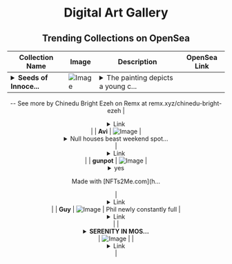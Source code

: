 <div align="center">

# Digital Art Gallery

## Trending Collections on OpenSea

| Collection Name                       | Image                                                                                     | Description                       | OpenSea Link                                                                                          |
|---------------------------------------|-------------------------------------------------------------------------------------------|-----------------------------------|--------------------------------------------------------------------------------------------------------|
| **<details><summary>Seeds of Innoce...</summary>Seeds of Innocence. Wip</details>** | ![Image](https://i.seadn.io/s/raw/files/a801f30edc545056b2f1d7632c15c639.jpg?w=500&auto=format?w=200&auto=format) | <details><summary>The painting depicts a young c...</summary>The painting depicts a young child with a curious, innocent gaze, draped in a patterned fabric, against a vibrant yellow and blue background. It symbolizes purity, wonder, and the nurturing care of childhood.
--
See more by Chinedu Bright Ezeh  on Remx at remx.xyz/chinedu-bright-ezeh</details> | <details><summary>Link</summary>[Seeds of Innocence. Wip](https://opensea.io/collection/seeds-of-innocence-wip)</details> |
| **Avi** | ![Image](https://i.seadn.io/s/raw/files/d9360cfa847305b6b398a6d68b8ff480.jpg?w=500&auto=format?w=200&auto=format) | <details><summary>Null houses beast weekend spot...</summary>Null houses beast weekend spots investor</details> | <details><summary>Link</summary>[Avi](https://opensea.io/collection/avi-4)</details> |
| **gunpot** | ![Image](https://i.seadn.io/s/raw/files/9d9daed5b66c30d1eb09cd5fd38edeea.webp?w=500&auto=format?w=200&auto=format) | <details><summary>yes

Made with [NFTs2Me.com](h...</summary>yes

Made with [NFTs2Me.com](https://nfts2me.com/)</details> | <details><summary>Link</summary>[gunpot](https://opensea.io/collection/gunpot)</details> |
| **Guy** | ![Image](https://i.seadn.io/s/raw/files/0fdbc0a1c615747029cde76442c7f1bd.jpg?w=500&auto=format?w=200&auto=format) | Phil newly constantly full | <details><summary>Link</summary>[Guy](https://opensea.io/collection/guy-50)</details> |
| **<details><summary>SERENITY IN MOS...</summary>SERENITY IN MOSAICS</details>** | ![Image](https://i.seadn.io/s/raw/files/bc32bd14b1a94201448de0b0115510f7.jpg?w=500&auto=format?w=200&auto=format) |  | <details><summary>Link</summary>[SERENITY IN MOSAICS](https://opensea.io/collection/serenity-in-mosaics)</details> |

</div>